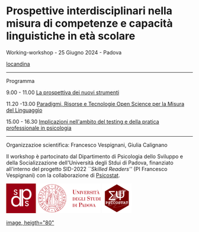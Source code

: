 
# Prospettive interdisciplinari nella misura di competenze e capacità linguistiche in età scolare

Working-workshop - 25 Giugno 2024 - Padova

[locandina](Prospettive25062024.png)

--------

Programma

9.00 - 11.00 [La prospettiva dei nuovi strumenti](strumenti.md)

11.20 -13.00 [Paradigmi, Risorse e Tecnologie Open Science per la Misura del Linguaggio](paradigmi-tecnologie-risorse.md)

15.00 - 16.30 [Implicazioni nell'ambito del testing e della pratica professionale in psicologia](tavola.md)

---------

Organizzazioe scientifica: Francesco Vespignani, Giulia Calignano

Il workshop è partocinato dal Dipartimento di Psicologia dello Sviluppo e della Socializzazione dell'Università degli Stdui di Padova, finanziato all'interno del progetto SID-2022 *``Skilled Readers''* (PI Francesco Vespignani) con la collaborazione di [Psicostat](https://psicostat.dpss.psy.unipd.it/).

[<img src="logo/logodpss.png" height="80">](https://www.dpss.unipd.it/)
[<img src="logo/logounipd.png" height="80">](https://www.unipd.it/)
[<img src="logo/psicostat.png" height="80">](https://www.unipd.it/)

[image, heigth="80"](sitoGiornata2506.png)
